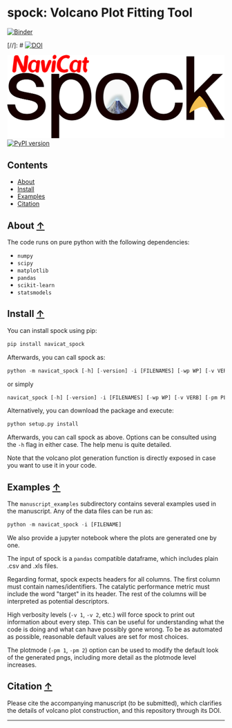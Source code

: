 spock: Volcano Plot Fitting Tool
==============================================

[![Binder](https://mybinder.org/badge_logo.svg)](https://mybinder.org/v2/gh/rlaplaza/spock/HEAD?labpath=App.ipynb)

[//]: # [![DOI](https://zenodo.org/badge/381737392.svg)](https://zenodo.org/badge/latestdoi/381737392)

![spock logo](./images/spock_logo.png)
[![PyPI version](https://badge.fury.io/py/navicat-spock.svg)](https://badge.fury.io/py/navicat-spock)

## Contents
* [About](#about-)
* [Install](#install-)
* [Examples](#examples-)
* [Citation](#citation-)

## About [↑](#about)

The code runs on pure python with the following dependencies: 
- `numpy`
- `scipy`
- `matplotlib`
- `pandas`
- `scikit-learn`
- `statsmodels`

## Install [↑](#install)

You can install spock using pip:

```python
pip install navicat_spock
```

Afterwards, you can call spock as:

```python
python -m navicat_spock [-h] [-version] -i [FILENAMES] [-wp WP] [-v VERB] [-pm PLOTMODE] [-rng SEED] [-fa FA] [-is IMPUTER_STRAT] [--plot_all PREFIT] [--save_fig SAVE_FIG] [--save_csv SAVE_CSV]
```
or simply
```python
navicat_spock [-h] [-version] -i [FILENAMES] [-wp WP] [-v VERB] [-pm PLOTMODE] [-rng SEED] [-fa FA] [-is IMPUTER_STRAT] [--plot_all PREFIT] [--save_fig SAVE_FIG] [--save_csv SAVE_CSV]
```

Alternatively, you can download the package and execute:

```python 
python setup.py install
```

Afterwards, you can call spock as above. Options can be consulted using the `-h` flag in either case. The help menu is quite detailed. 

Note that the volcano plot generation function is directly exposed in case you want to use it in your code.

## Examples [↑](#examples)

The `manuscript_examples` subdirectory contains several examples used in the manuscript. Any of the data files can be run as:

```python
python -m navicat_spock -i [FILENAME]
```

We also provide a jupyter notebook where the plots are generated one by one.

The input of spock is a `pandas` compatible dataframe, which includes plain .csv and .xls files. 

Regarding format, spock expects headers for all columns. The first column must contain names/identifiers. The catalytic performance metric must include the word "target" in its header. The rest of the columns will be interpreted as potential descriptors.

High verbosity levels (`-v 1`, `-v 2`, etc.) will force spock to print out information about every step. This can be useful for understanding what the code is doing and what can have possibly gone wrong. To be as automated as possible, reasonable default values are set for most choices. 

The plotmode (`-pm 1`, `-pm 2`) option can be used to modify the default look of the generated pngs, including more detail as the plotmode level increases. 


## Citation [↑](#citation)

Please cite the accompanying manuscript (to be submitted), which clarifies the details of volcano plot construction, and this repository through its DOI.


---




